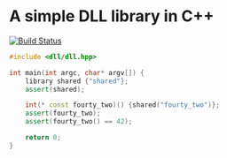 # A simple DLL library in C++

[![Build Status](https://travis-ci.org/garettbass/dll.svg?branch=master)](https://travis-ci.org/garettbass/dll)

``` C++
#include <dll/dll.hpp>

int main(int argc, char* argv[]) {
    library shared {"shared"};
    assert(shared);

    int(* const fourty_two)() {shared("fourty_two")};
    assert(fourty_two);
    assert(fourty_two() == 42);

    return 0;
}
```